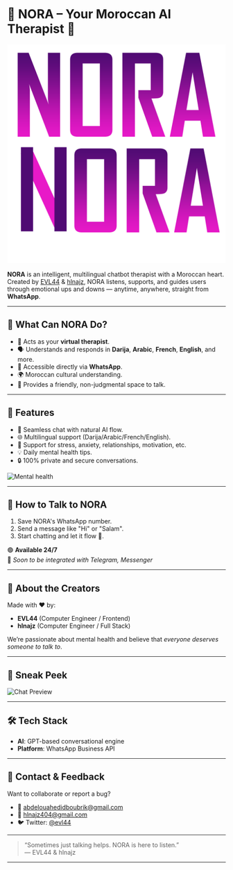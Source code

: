 # 🤖 NORA – Your Moroccan AI Therapist 🌿

![NORA BOT](https://github.com/hlnajz/assets/blob/main/NORA.png)

**NORA** is an intelligent, multilingual chatbot therapist with a Moroccan heart.  
Created by [EVL44](https://github.com/EVL44) & [hlnajz](https://github.com/hlnajz), NORA listens, supports, and guides users through emotional ups and downs — anytime, anywhere, straight from **WhatsApp**.

---

## 💬 What Can NORA Do?

- 🧠 Acts as your **virtual therapist**.
- 🗣️ Understands and responds in **Darija**, **Arabic**, **French**, **English**, and more.
- 📱 Accessible directly via **WhatsApp**.
- 🌍 Moroccan cultural understanding.
- 🤗 Provides a friendly, non-judgmental space to talk.

---

## 🚀 Features

- 🔄 Seamless chat with natural AI flow.
- 🌐 Multilingual support (Darija/Arabic/French/English).
- 🧘 Support for stress, anxiety, relationships, motivation, etc.
- 💡 Daily mental health tips.
- 🔒 100% private and secure conversations.

![Mental health](https://media.giphy.com/media/v1.Y2lkPTc5MGI3NjExOXFjbTNibXN4OWR3ajF2eXAyYnh1d3dta3gycHQxeTIyZW4yZHFjYiZlcD12MV9naWZzX3NlYXJjaCZjdD1n/mCRJDo24UvJMA/giphy.gif)

---

## 📲 How to Talk to NORA

1. Save NORA's WhatsApp number.
2. Send a message like "Hi" or "Salam".
3. Start chatting and let it flow 🌊.

🟢 **Available 24/7**  
🔗 *Soon to be integrated with Telegram, Messenger*

---

## 👥 About the Creators

Made with ❤️ by:

- **EVL44** (Computer Engineer / Frontend)
- **hlnajz** (Computer Engineer / Full Stack)

We’re passionate about mental health and believe that *everyone deserves someone to talk to*.

---

## 📸 Sneak Peek

![Chat Preview](https://media.giphy.com/media/v1.Y2lkPTc5MGI3NjExZzN0eWJ3a3A4cDR5OHFjOXc5M3BpaXhvYXc3OW1mNzZvc2RibjA2NSZlcD12MV9naWZzX3NlYXJjaCZjdD1n/Nx0rz3jtxtEre/giphy.gif)

---

## 🛠️ Tech Stack

- **AI**: GPT-based conversational engine
- **Platform**: WhatsApp Business API

---

## 📩 Contact & Feedback

Want to collaborate or report a bug?

- 📧 abdelouahedidboubrik@gmail.com
- 📧 hlnajz404@gmail.com
- 🐦 Twitter: [@evl44](https://x.com/evl_44)

---

> “Sometimes just talking helps. NORA is here to listen.”  
> — EVL44 & hlnajz

---
